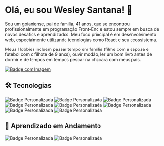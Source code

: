 # Olá, eu sou Wesley Santana! 👋

Sou um goianiense, pai de familia, 41 anos, que se encontrou profissionalmente em programação Front-End e estou sempre em busca de novos desafios e aprendizados. Meu foco principal é em desenvolvimento web, especialmente utilizando tecnologias como React e seu ecossistema.

Meus Hobbies incluem passar tempo em familia (filme com a esposa e futebol com o filhote de 9 anos), ouvir modão, ler um bom livro antes de dormir e de tempos em tempos pescar na chácara com meus pais.

[![Badge com Imagem](https://img.shields.io/badge/LinkedIn-0077B5?style=for-the-badge&logo=linkedin&logoColor=white)](https://www.linkedin.com/in/wesley-santana-22591a180/)
  

## 🛠 Tecnologias

![Badge Personalizada](https://img.shields.io/badge/JavaScript-323330?style=for-the-badge&logo=javascript&logoColor=F7DF1E)
![Badge Personalizada](https://img.shields.io/badge/React-20232A?style=for-the-badge&logo=react&logoColor=61DAFB)
![Badge Personalizada](https://img.shields.io/badge/HTML5-E34F26?style=for-the-badge&logo=html5&logoColor=white)
![Badge Personalizada](https://img.shields.io/badge/CSS3-1572B6?style=for-the-badge&logo=css3&logoColor=white)
![Badge Personalizada](https://img.shields.io/badge/Sass-CC6699?style=for-the-badge&logo=sass&logoColor=white)
![Badge Personalizada](https://img.shields.io/badge/GIT-E44C30?style=for-the-badge&logo=git&logoColor=white)
![Badge Personalizada](https://img.shields.io/badge/Redux-593D88?style=for-the-badge&logo=redux&logoColor=white)
![Badge Personalizada](https://img.shields.io/badge/Bootstrap-563D7C?style=for-the-badge&logo=bootstrap&logoColor=white)

## :dart: Aprendizado em Andamento
![Badge Personalizada](https://img.shields.io/badge/Node%20js-339933?style=for-the-badge&logo=nodedotjs&logoColor=white)
![Badge Personalizada](https://img.shields.io/badge/Amazon_AWS-FF9900?style=for-the-badge&logo=amazonaws&logoColor=white)
